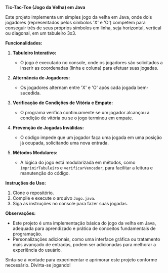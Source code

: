 **Tic-Tac-Toe (Jogo da Velha) em Java**

Este projeto implementa um simples jogo da velha em Java, onde dois jogadores (representados pelos símbolos 'X' e 'O') competem para conseguir três de seus próprios símbolos em linha, seja horizontal, vertical ou diagonal, em um tabuleiro 3x3.

**Funcionalidades:**

1. **Tabuleiro Interativo:**
   - O jogo é executado no console, onde os jogadores são solicitados a inserir as coordenadas (linha e coluna) para efetuar suas jogadas.

2. **Alternância de Jogadores:**
   - Os jogadores alternam entre 'X' e 'O' após cada jogada bem-sucedida.

3. **Verificação de Condições de Vitória e Empate:**
   - O programa verifica continuamente se um jogador alcançou a condição de vitória ou se o jogo terminou em empate.

4. **Prevenção de Jogadas Inválidas:**
   - O código impede que um jogador faça uma jogada em uma posição já ocupada, solicitando uma nova entrada.

5. **Métodos Modulares:**
   - A lógica do jogo está modularizada em métodos, como `imprimirTabuleiro` e `verificarVencedor`, para facilitar a leitura e manutenção do código.

**Instruções de Uso:**
1. Clone o repositório.
2. Compile e execute o arquivo `Jogo.java`.
3. Siga as instruções no console para fazer suas jogadas.

**Observações:**
- Este projeto é uma implementação básica do jogo da velha em Java, adequada para aprendizado e prática de conceitos fundamentais de programação.
- Personalizações adicionais, como uma interface gráfica ou tratamento mais avançado de entradas, podem ser adicionadas para melhorar a experiência do usuário.

Sinta-se à vontade para experimentar e aprimorar este projeto conforme necessário. Divirta-se jogando!